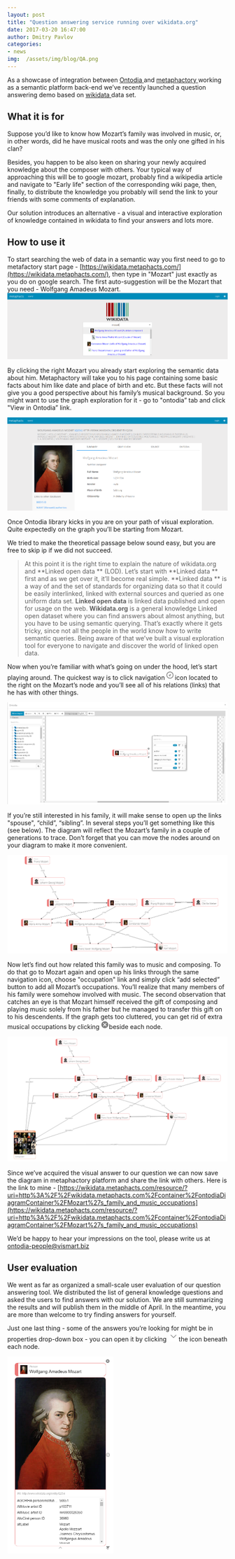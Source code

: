 ```yaml
---
layout: post
title: "Question answering service running over wikidata.org"
date: 2017-03-20 16:47:00
author: Dmitry Pavlov
categories:
- news
img:  /assets/img/blog/QA.png
---
```

As a showcase of integration between [Ontodia ](http://ontodia.org/)and [metaphactory ](http://www.metaphacts.com/product)working as a semantic platform back-end we’ve recently launched a question answering demo based on [wikidata ](https://www.wikidata.org/)data set. 

<!-- more -->
## What it is for

Suppose you’d like to know how Mozart’s family was involved in music, or, in other words, did he have musical roots and was the only one gifted in his clan?

Besides, you happen to be also keen on sharing your newly acquired knowledge about the composer with others. 
Your typical way of approaching this will be to google mozart, probably find a wikipedia article and navigate to "Early life" section of the corresponding wiki page, then, finally, to distribute the knowledge you probably will send the link to your friends with some comments of explanation. 

Our solution introduces an alternative - a visual and interactive exploration of knowledge contained in wikidata to find your answers and lots more. 

## How to use it

To start searching the web of data in a semantic way you first need to go to metafactory start page - [https://wikidata.metaphacts.com/](https://wikidata.metaphacts.com/), then type in "Mozart" just exactly as you do on google search. The first auto-suggestion will be the Mozart that you need - Wolfgang Amadeus Mozart. 
![metaphactory start page](/assets/img/blog/StartPage.png)

By clicking the right Mozart you already start exploring the semantic data about him. Metaphactory will take you to his page containing some basic facts about him like date and place of birth and etc. But these facts will not give you a good perspective about his family’s musical background. So you might want to use the graph exploration for it - go to "ontodia” tab and click "View in Ontodia” link. 

![matephactory mozart resource page](/assets/img/blog/MozartPage.png)

Once Ontodia library kicks in you are on your path of visual exploration. Quite expectedly on the graph you’ll be starting from Mozart. 

We tried to make the theoretical passage below sound easy, but you are free to skip ip if we did not succeed. 

> At this point it is the right time to explain the nature of wikidata.org and **Linked open data ** (LOD). Let’s start with **Linked data ** first and as we get over it, it’ll become real simple. **Linked data ** is a way of and the set of standards for organizing data so that it could be easily interlinked, linked with external sources and queried as one uniform data set. **Linked open data** is linked data published and open for usage on the web. **Wikidata.org** is a general knowledge Linked open dataset where you can find answers about almost anything, but you have to be using semantic querying. That’s exactly where it gets tricky, since not all the people in the world know how to write semantic queries. Being aware of that we’ve built a visual exploration tool for everyone to navigate and discover the world of linked open data. 

Now when you’re familiar with what’s going on under the hood, let’s start playing around. The quickest way is to click navigation ![Navigation icon in Ontodia](/assets/img/blog/NavigateIcon.png)icon located to the right on the Mozart’s node and you’ll see all of his relations (links) that he has with other things. 

![Context menu for navigation in Ontodia](/assets/img/blog/ContextMenuMozart.png)

If you’re still interested in his family, it will make sense to open up the links "spouse", “child”, “sibling”. In several steps you’ll get something like this (see below). The diagram will reflect the Mozart’s family in a couple of generations to trace. Don’t forget that you can move the nodes around on your diagram to make it more convenient. 

![A diagram of Mozart's family in Ontodia](/assets/img/blog/MozartFamilyOntodia.png)

Now let’s find out how related this family was to music and composing. To do that go to Mozart again and open up his links through the same navigation icon, choose "occupation" link and simply click “add selected” button to add all Mozart’s occupations.  You’ll realize that many members of his family were somehow involved with music. The second observation that catches an eye is that Mozart himself received the gift of composing and playing music solely from his father but he managed to transfer this gift on to his descendents. If the graph gets too cluttered, you can get rid of extra musical occupations by clicking ![Close Node Icon in Ontodia](/assets/img/blog/CloseNodeIconOntodia.png)beside each node. 

![Mozart's family and composing music](/assets/img/blog/MozartFamilyComposersOntodia.png)

Since we’ve acquired the visual answer to our question we can now save the diagram in metaphactory platform and share the link with others. Here is the link to mine - [https://wikidata.metaphacts.com/resource/?uri=http%3A%2F%2Fwikidata.metaphacts.com%2Fcontainer%2FontodiaDiagramContainer%2FMozart%27s_family_and_music_occupations](https://wikidata.metaphacts.com/resource/?uri=http%3A%2F%2Fwikidata.metaphacts.com%2Fcontainer%2FontodiaDiagramContainer%2FMozart%27s_family_and_music_occupations)

We’d be happy to hear your impressions on the tool, please write us at [ontodia-people@vismart.biz](mailto:ontodia-people@vismart.biz)

## User evaluation

We went as far as organized a small-scale user evaluation of our question answering tool. We distributed the list of general knowledge questions and asked the users to find answers with our solution. We are still summarizing the results and will publish them in the middle of April. In the meantime, you are more than welcome to try finding answers for yourself. 

Just one last thing - some of the answers you’re looking for might be in properties drop-down box - you can open it by clicking ![Properties expand icon in Ontodia](/assets/img/blog/ExpandPropertiesIconOntodia.png)the icon beneath each node. 

<img alt="Mozart's properties in Ontodia" src="/assets/img/blog/MozartPropertiesOntodia.png" height=450px)></img>

